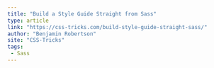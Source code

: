 ```yaml
---
title: "Build a Style Guide Straight from Sass"
type: article
link: "https://css-tricks.com/build-style-guide-straight-sass/"
author: "Benjamin Robertson"
site: "CSS-Tricks"
tags:
 - Sass
---
```

